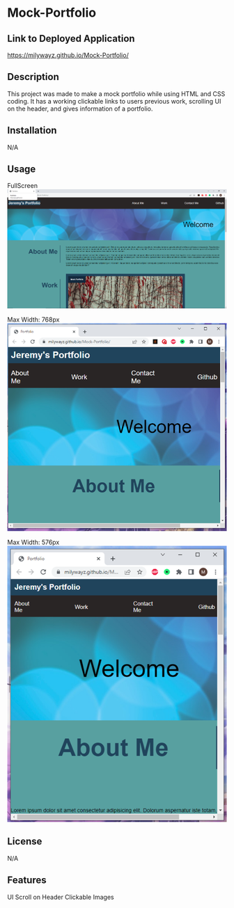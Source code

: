 # Mock-Portfolio

## Link to Deployed Application

https://milywayz.github.io/Mock-Portfolio/


## Description

This project was made to make a mock portfolio while using HTML and CSS coding. It has a working clickable links to users previous work, scrolling UI on the header, and gives information of a portfolio. 


## Installation

N/A

## Usage
FullScreen
![Alt text](./assets/webpage1.png)

Max Width: 768px
![Alt text](./assets/webpage2.png)

Max Width: 576px
![Alt text](./assets/webpage3.png)


   
## License

N/A


## Features

UI Scroll on Header
Clickable Images

